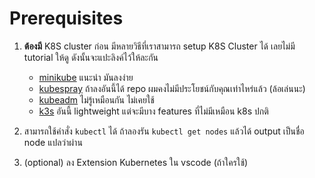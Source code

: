 # Prerequisites

1. **ต้องมี** K8S cluster ก่อน
    มีหลายวิธีที่เราสามารถ setup K8S Cluster ได้ เลยไม่มี tutorial ให้ดู ดังนั้นจะแปะลิงค์ไว้ให้ละกัน
    - [minikube](https://www.digitalocean.com/community/tutorials/how-to-use-minikube-for-local-kubernetes-development-and-testing) แนะนำ มันลงง่าย
    - [kubespray](https://github.com/kubernetes-sigs/kubespray) ถ้าลงอันนี้ได้ repo ผมคงไม่มีประโยชน์กับคุณเท่าไหร่แล้ว (ล้อเล่นนะ)
    - [kubeadm](https://kubernetes.io/docs/setup/production-environment/tools/kubeadm/create-cluster-kubeadm/) ไม่รู้เหมือนกัน ไม่เคยใช้
    - [k3s](https://docs.k3s.io/installation) อันนี้ lightweight แต่จะมีบาง features ที่ไม่มีเหมือน k8s ปกติ
2.  สามารถใช้คำสั่ง `kubectl` ได้
    ถ้าลองรัน `kubectl get nodes` แล้วได้ output เป็นชื่อ node แปลว่าผ่าน

3. (optional) ลง Extension Kubernetes ใน vscode (ถ้าใครใช้)